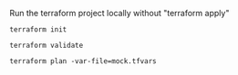 Run the terraform project locally without "terraform apply"

```
terraform init

terraform validate

terraform plan -var-file=mock.tfvars
```
